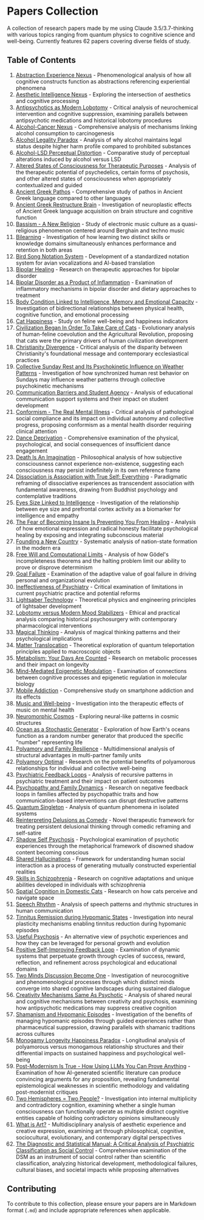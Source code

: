 # Papers Collection

A collection of research papers made by me using Claude 3.5/3.7-thinking with various topics ranging from quantum physics to cognitive science and well-being. Currently features 62 papers covering diverse fields of study.

## Table of Contents

1. [Abstraction Experience Nexus](abstraction_experience_nexus.md) - Phenomenological analysis of how all cognitive constructs function as abstractions referencing experiential phenomena
2. [Aesthetic Intelligence Nexus](aesthetic_intelligence_nexus.md) - Exploring the intersection of aesthetics and cognitive processing
3. [Antipsychotics as Modern Lobotomy](antipsychotics_modern_lobotomy.md) - Critical analysis of neurochemical intervention and cognitive suppression, examining parallels between antipsychotic medications and historical lobotomy procedures
4. [Alcohol-Cancer Nexus](alcohol_cancer_connection.md) - Comprehensive analysis of mechanisms linking alcohol consumption to carcinogenesis
5. [Alcohol Legality Paradox](alcohol_legality_paradox.md) - Analysis of why alcohol maintains legal status despite higher harm profile compared to prohibited substances
6. [Alcohol-LSD Perceptual Distortion](alcohol_lsd_perceptual_distortion.md) - Comparative study of perceptual alterations induced by alcohol versus LSD
7. [Altered States of Consciousness for Therapeutic Purposes](altered_states_therapeutic_potential.md) - Analysis of the therapeutic potential of psychedelics, certain forms of psychosis, and other altered states of consciousness when appropriately contextualized and guided
8. [Ancient Greek Pathos](ancient_greek_pathos.md) - Comprehensive study of pathos in Ancient Greek language compared to other languages
9. [Ancient Greek Restructure Brain](ancient_greek_restructure_brain.md) - Investigation of neuroplastic effects of Ancient Greek language acquisition on brain structure and cognitive function
10. [Bassism - A New Religion](bassism_new_religion.md) - Study of electronic music culture as a quasi-religious phenomenon centered around Berghain and techno music
11. [Bilearning](bilearning.md) - Investigation of how learning two distinct skills or knowledge domains simultaneously enhances performance and retention in both areas
12. [Bird Song Notation System](bird_song_notation_system.md) - Development of a standardized notation system for avian vocalizations and AI-based translation
13. [Bipolar Healing](bipolar_healing.md) - Research on therapeutic approaches for bipolar disorder
14. [Bipolar Disorder as a Product of Inflammation](bipolar_inflammation_diet.md) - Examination of inflammatory mechanisms in bipolar disorder and dietary approaches to treatment
15. [Body Condition Linked to Intelligence, Memory and Emotional Capacity](body_condition_intelligence_memory_emotion.md) - Investigation of bidirectional relationships between physical health, cognitive function, and emotional processing
16. [Cat Happiness](cat_happiness.md) - Study on feline well-being and happiness indicators
17. [Civilization Began In Order To Take Care of Cats](civilization_began_for_cats.md) - Evolutionary analysis of human-feline coevolution and the Agricultural Revolution, proposing that cats were the primary drivers of human civilization development
18. [Christianity Divergence](christianity_divergence.md) - Critical analysis of the disparity between Christianity's foundational message and contemporary ecclesiastical practices
19. [Collective Sunday Rest and Its Psychokinetic Influence on Weather Patterns](sunday_psychokinetic_weather.md) - Investigation of how synchronized human rest behavior on Sundays may influence weather patterns through collective psychokinetic mechanisms
20. [Communication Barriers and Student Agency](communication_barriers_education.md) - Analysis of educational communication support systems and their impact on student development
21. [Conformism - The Real Mental Illness](conformism_real_mental_illness.md) - Critical analysis of pathological social compliance and its impact on individual autonomy and collective progress, proposing conformism as a mental health disorder requiring clinical attention
22. [Dance Deprivation](dance_deprivation.md) - Comprehensive examination of the physical, psychological, and social consequences of insufficient dance engagement
23. [Death Is An Imagination](death_is_imagination.md) - Philosophical analysis of how subjective consciousness cannot experience non-existence, suggesting each consciousness may persist indefinitely in its own reference frame
24. [Dissociation is Association with True Self: Everything](dissociation_association_true_self.md) - Paradigmatic reframing of dissociative experiences as transcendent association with fundamental awareness, drawing from Buddhist psychology and contemplative traditions
25. [Eyes Size Linked to Intelligence](eyes_size_intelligence_correlation.md) - Investigation of the relationship between eye size and prefrontal cortex activity as a biomarker for intelligence and empathy
26. [The Fear of Becoming Insane Is Preventing You From Healing](fear_insanity_healing.md) - Analysis of how emotional expression and radical honesty facilitate psychological healing by exposing and integrating subconscious material
27. [Founding a New Country](founding_new_country.md) - Systematic analysis of nation-state formation in the modern era
28. [Free Will and Computational Limits](free_will_computational_limits.md) - Analysis of how Gödel's incompleteness theorems and the halting problem limit our ability to prove or disprove determinism
29. [Goal Failure](goal_failure.md) - Examination of the adaptive value of goal failure in driving personal and organizational evolution
30. [Ineffectiveness of Psychiatry](ineffectiveness_psychiatry.md) - Critical examination of limitations in current psychiatric practice and potential reforms
31. [Lightsaber Technology](lightsaber_technology.md) - Theoretical physics and engineering principles of lightsaber development
32. [Lobotomy versus Modern Mood Stabilizers](lobotomy_vs_mood_stabilizers.md) - Ethical and practical analysis comparing historical psychosurgery with contemporary pharmacological interventions
33. [Magical Thinking](magical_thinking.md) - Analysis of magical thinking patterns and their psychological implications
34. [Matter Translocation](matter_translocation.md) - Theoretical exploration of quantum teleportation principles applied to macroscopic objects
35. [Metabolism: Your Days Are Counted](metabolism-your_days_are_counted.md) - Research on metabolic processes and their impact on longevity
36. [Mind-Mediated Epigenetic Modulation](mind_mediated_epigenetic.md) - Examination of connections between cognitive processes and epigenetic regulation in molecular biology
37. [Mobile Addiction](mobile_addiction.md) - Comprehensive study on smartphone addiction and its effects
38. [Music and Well-being](music_well_being.md) - Investigation into the therapeutic effects of music on mental health
39. [Neuromorphic Cosmos](neuromorphic_cosmos.md) - Exploring neural-like patterns in cosmic structures
40. [Ocean as a Stochastic Generator](ocean_stochastic_generator.md) - Exploration of how Earth's oceans function as a random number generator that produced the specific "number" representing life
41. [Polyamory and Family Resilience](polyamory_family_resilience.md) - Multidimensional analysis of structural advantages in multi-partner family units
42. [Polyamory Optimal](polyamory_optimal.md) - Research on the potential benefits of polyamorous relationships for individual and collective well-being
43. [Psychiatric Feedback Loops](psychiatric_feedback_loops.md) - Analysis of recursive patterns in psychiatric treatment and their impact on patient outcomes
44. [Psychopathy and Family Dynamics](psychopathy_family_dynamics.md) - Research on negative feedback loops in families affected by psychopathic traits and how communication-based interventions can disrupt destructive patterns
45. [Quantum Singleton](quantum_singleton.md) - Analysis of quantum phenomena in isolated systems
46. [Reinterpreting Delusions as Comedy](reinterpreting_delusions_comedy.md) - Novel therapeutic framework for treating persistent delusional thinking through comedic reframing and self-satire
47. [Shadow Self Psychosis](shadow_self_psychosis.md) - Psychological examination of psychotic experiences through the metaphorical framework of disowned shadow content becoming conscious
48. [Shared Hallucinations](shared_hallucinations.md) - Framework for understanding human social interaction as a process of generating mutually constructed experiential realities
49. [Skills in Schizophrenia](skills_schizophrenia.md) - Research on cognitive adaptations and unique abilities developed in individuals with schizophrenia
50. [Spatial Cognition in Domestic Cats](spatial_cognition-domestic_cats.md) - Research on how cats perceive and navigate space
51. [Speech Rhythm](speech_rhythm.md) - Analysis of speech patterns and rhythmic structures in human communication
52. [Tinnitus Remission during Hypomanic States](tinnitus_remission_in_hypomania.md) - Investigation into neural plasticity mechanisms enabling tinnitus reduction during hypomanic episodes
53. [Useful Psychosis](useful_psychosis.md) - An alternative view of psychotic experiences and how they can be leveraged for personal growth and evolution
54. [Positive Self-Improving Feedback Loop](positive_self_improving_feedback_loop.md) - Examination of dynamic systems that perpetuate growth through cycles of success, reward, reflection, and refinement across psychological and educational domains
55. [Two Minds Discussion Become One](two_minds_discussion_become_one.md) - Investigation of neurocognitive and phenomenological processes through which distinct minds converge into shared cognitive landscapes during sustained dialogue
56. [Creativity Mechanisms Same As Psychotic](creativity_mechanisms_psychotic.md) - Analysis of shared neural and cognitive mechanisms between creativity and psychosis, examining how antipsychotic medications may suppress creative cognition
57. [Shamanism and Hypomanic Episodes](shamanism_hypomanic_guidance.md) - Investigation of the benefits of managing hypomanic episodes through guided experiences rather than pharmaceutical suppression, drawing parallels with shamanic traditions across cultures
58. [Monogamy Longevity Happiness Paradox](monogamy_longevity_happiness_paradox.md) - Longitudinal analysis of polyamorous versus monogamous relationship structures and their differential impacts on sustained happiness and psychological well-being
59. [Post-Modernism Is True - How Using LLMs You Can Prove Anything](postmodernism_llm_proof.md) - Examination of how AI-generated scientific literature can produce convincing arguments for any proposition, revealing fundamental epistemological weaknesses in scientific methodology and validating post-modernist critiques
60. [Two Hemispheres = Two People?](two_hemispheres_two_people.md) - Investigation into internal multiplicity and contradictory cognition, examining whether a single human consciousness can functionally operate as multiple distinct cognitive entities capable of holding contradictory opinions simultaneously
61. [What is Art?](what_is_art.md) - Multidisciplinary analysis of aesthetic experience and creative expression, examining art through philosophical, cognitive, sociocultural, evolutionary, and contemporary digital perspectives
62. [The Diagnostic and Statistical Manual: A Critical Analysis of Psychiatric Classification as Social Control](dsm_critical_analysis.md) - Comprehensive examination of the DSM as an instrument of social control rather than scientific classification, analyzing historical development, methodological failures, cultural biases, and societal impacts while proposing alternatives

## Contributing

To contribute to this collection, please ensure your papers are in Markdown format (`.md`) and include appropriate references when applicable.
